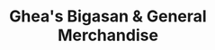 ---
title: "Ghea's Bigasan & General Merchandise"
url: /cabanatuan/gheas-bigasan-and-general-merchandise/
shop: shop
---